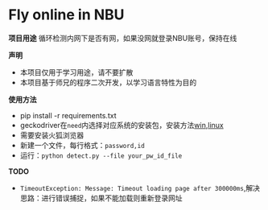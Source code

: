 # Fly online in NBU
**项目用途**
循环检测内网下是否有网，如果没网就登录NBU账号，保持在线

**声明**
* 本项目仅用于学习用途，请不要扩散
* 本项目基于师兄的程序二次开发，以学习语言特性为目的

**使用方法**
* pip install -r requirements.txt
* geckodriver在`need`内选择对应系统的安装包，安装方法[win](https://blog.csdn.net/hy_696/article/details/80114065),[linux](https://www.jianshu.com/p/cf5cec282956)
* 需要安装火狐浏览器
* 新建一个文件，每行格式：`password,id`
* 运行：`python detect.py --file your_pw_id_file`

**TODO**
* `TimeoutException: Message: Timeout loading page after 300000ms`,解决思路：进行错误捕捉，如果不能加载则重新登录网址
